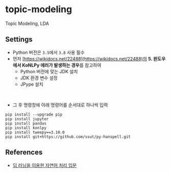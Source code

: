 # topic-modeling
Topic Modeling, LDA

## Settings
- Python 버전은 `3.5`에서 `3.8` 사용 필수
- 먼저 [https://wikidocs.net/22488](https://wikidocs.net/22488)의 **5. 윈도우에서 KoNLPy 에러가 발생하는 경우**를 참고하여 
  - Python 버전에 맞는 JDK 설치
  - JDK 환경 변수 설정
  - JPype 설치

<br>

- 그 후 명령창에 아래 명령어를 순서대로 하나씩 입력

```
pip install --upgrade pip
pip install jupyter
pip install pandas
pip install konlpy
pip install tweepy==3.10.0
pip install git+https://github.com/ssut/py-hanspell.git
```

## References
- [딥 러닝을 이용한 자연어 처리 입문](https://wikidocs.net/book/2155)
